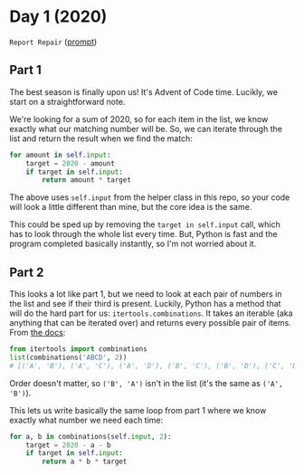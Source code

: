 # Day 1 (2020)

`Report Repair` ([prompt](https://adventofcode.com/2020/day/1))

## Part 1

The best season is finally upon us! It's Advent of Code time. Lucikly, we start on a straightforward note.

We're looking for a sum of 2020, so for each item in the list, we know exactly what our matching number will be. So, we can iterate through the list and return the result when we find the match:

```py
for amount in self.input:
    target = 2020 - amount
    if target in self.input:
        return amount * target
```

The above uses `self.input` from the helper class in this repo, so your code will look a little different than mine, but the core idea is the same.

This could be sped up by removing the `target in self.input` call, which has to look through the whole list every time. But, Python is fast and the program completed basically instantly, so I'm not worried about it.

## Part 2

This looks a lot like part 1, but we need to look at each pair of numbers in the list and see if their third is present. Luckily, Python has a method that will do the hard part for us: `itertools.combinations`. It takes an iterable (aka anything that can be iterated over) and returns every possible pair of items. From [the docs](https://docs.python.org/3/library/itertools.html#itertools.combinations):

```py
from itertools import combinations
list(combinations('ABCD', 2))
# [('A', 'B'), ('A', 'C'), ('A', 'D'), ('B', 'C'), ('B', 'D'), ('C', 'D')]
```

Order doesn't matter, so `('B', 'A')` isn't in the list (it's the same as `('A', 'B')`).

This lets us write basically the same loop from part 1 where we know exactly what number we need each time:

```py
for a, b in combinations(self.input, 2):
    target = 2020 - a - b
    if target in self.input:
        return a * b * target
```
